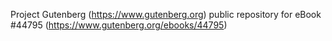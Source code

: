 Project Gutenberg (https://www.gutenberg.org) public repository for eBook #44795 (https://www.gutenberg.org/ebooks/44795)
